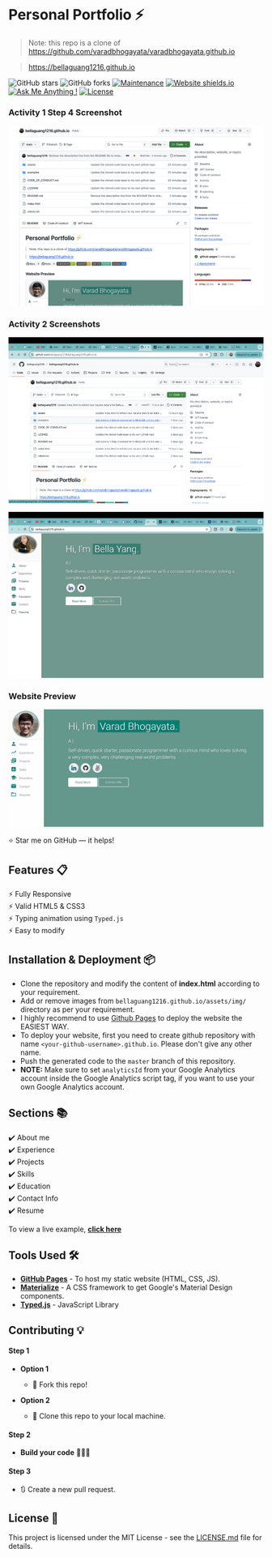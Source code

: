 # Personal Portfolio ⚡️ 
> Note: this repo is a clone of https://github.com/varadbhogayata/varadbhogayata.github.io 

> https://bellaguang1216.github.io

![GitHub stars](https://img.shields.io/github/stars/bellaguang1216/bellaguang1216.github.io) 
![GitHub forks](https://img.shields.io/github/forks/bellaguang1216/bellaguang1216.github.io)
[![Maintenance](https://img.shields.io/badge/maintained-yes-green.svg)](https://github.com/bellaguang1216/bellaguang1216.github.io/commits/master)
[![Website shields.io](https://img.shields.io/badge/website-up-yellow)](http://bellaguang1216.github.io/)
[![Ask Me Anything !](https://img.shields.io/badge/ask%20me-linkedin-1abc9c.svg)](https://www.linkedin.com/in/bellaguang1216/)
[![License](http://img.shields.io/:license-mit-blue.svg?style=flat-square)](http://badges.mit-license.org)

### Activity 1 Step 4 Screenshot
<p align="center"> 
  <kbd>
    <img src="examples/ssOfRepo.png">
  </kbd>
</p>

### Activity 2 Screenshots
<p align="center"> 
  <kbd>
    <img src="examples/ssOfRepo2.png">
  </kbd>
</p>

<p align="center"> 
  <kbd>
    <img src="examples/ssOfSite.png">
  </kbd>
</p>

### Website Preview
<p align="center"> 
  <kbd>
    <a href="https://bellaguang1216.github.io" target="_blank"><img src="examples/preview.gif">
  </a>
  </kbd>
</p>

:star: Star me on GitHub — it helps!

## Features 📋
⚡️ Fully Responsive\
⚡️ Valid HTML5 & CSS3\
⚡️ Typing animation using `Typed.js`\
⚡️ Easy to modify

## Installation & Deployment 📦
- Clone the repository and modify the content of <b>index.html</b> according to your requirement.
- Add or remove images from `bellaguang1216.github.io/assets/img/` directory as per your requirement.
- I highly recommend to use [Github Pages](https://create-react-app.dev/docs/deployment/#github-pages) to deploy the website the EASIEST WAY.
- To deploy your website, first you need to create github repository with name `<your-github-username>.github.io`. Please don't give any other name.
- Push the generated code to the `master` branch of this repository.
- <b>NOTE:</b> Make sure to set `analyticsId` from your Google Analytics account inside the Google Analytics script tag, if you want to use your own Google Analytics account.

## Sections 📚
✔️ About me\
✔️ Experience\
✔️ Projects \
✔️ Skills \
✔️ Education\
✔️ Contact Info\
✔️ Resume

To view a live example, **[click here](https://bellaguang1216.github.io/)**

## Tools Used 🛠️
* [<b>GitHub Pages</b>](https://create-react-app.dev/docs/deployment/#github-pages) - To host my static website (HTML, CSS, JS).
* [<b>Materialize</b>](https://materializecss.com/) - A CSS framework to get Google's Material Design components.
* [<b>Typed.js</b>](https://mattboldt.com/demos/typed-js/) - JavaScript Library

## Contributing 💡
#### Step 1

- **Option 1**
    - 🍴 Fork this repo!

- **Option 2**
    - 👯 Clone this repo to your local machine.


#### Step 2

- **Build your code** 🔨🔨🔨

#### Step 3

- 🔃 Create a new pull request.

## License 📄
This project is licensed under the MIT License - see the [LICENSE.md](./LICENSE) file for details.
